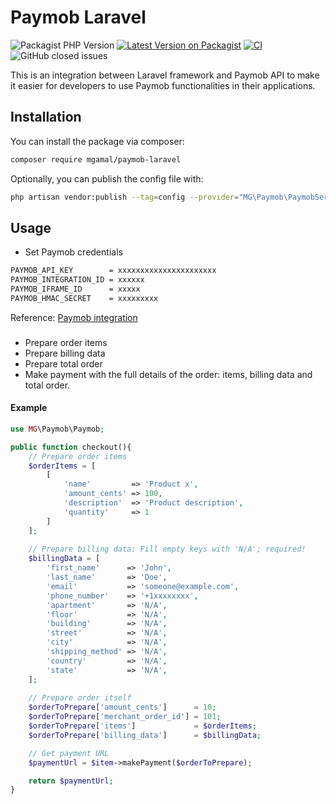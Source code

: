 # Paymob Laravel

![Packagist PHP Version](https://img.shields.io/packagist/dependency-v/mgamal/paymob-laravel/php)
[![Latest Version on Packagist](https://img.shields.io/packagist/v/mgamal/paymob-laravel.svg?style=flat-square)](https://packagist.org/packages/mgamal/paymob-laravel)
[![CI](https://github.com/mgamal92/paymob-laravel/actions/workflows/ci.yml/badge.svg)](https://github.com/mgamal92/paymob-laravel/actions/workflows/ci.yml)
![GitHub closed issues](https://img.shields.io/github/issues-closed/mgamal92/paymob-laravel)

This is an integration between Laravel framework and Paymob API to make it easier for developers to use Paymob functionalities in their applications.

## Installation

You can install the package via composer:

```bash
composer require mgamal/paymob-laravel
```

Optionally, you can publish the config file with:

```bash
php artisan vendor:publish --tag=config --provider="MG\Paymob\PaymobServiceProvider"
```

## Usage
- Set Paymob credentials
```bash
PAYMOB_API_KEY        = xxxxxxxxxxxxxxxxxxxxxx
PAYMOB_INTEGRATION_ID = xxxxxx
PAYMOB_IFRAME_ID      = xxxxx
PAYMOB_HMAC_SECRET    = xxxxxxxxx
```
Reference: [Paymob integration](https://docs.paymob.com/docs/payment-integrations)


### 
- Prepare order items
- Prepare billing data
- Prepare total order
- Make payment with the full details of the order: items, billing data and total order.

#### **Example**

```php
use MG\Paymob\Paymob;

public function checkout(){
    // Prepare order items
    $orderItems = [
        [
            'name'         => 'Product x',
            'amount_cents' => 100,
            'description'  => 'Product description',
            'quantity'     => 1
        ]
    ];
    
    // Prepare billing data: Fill empty keys with 'N/A'; required!
    $billingData = [
        'first_name'      => 'John',
        'last_name'       => 'Doe',
        'email'           => 'someone@example.com',
        'phone_number'    => '+1xxxxxxxx',
        'apartment'       => 'N/A',
        'floor'           => 'N/A',
        'building'        => 'N/A',
        'street'          => 'N/A',
        'city'            => 'N/A',
        'shipping_method' => 'N/A',
        'country'         => 'N/A',
        'state'           => 'N/A',
    ];
    
    // Prepare order itself
    $orderToPrepare['amount_cents']      = 10;
    $orderToPrepare['merchant_order_id'] = 101;
    $orderToPrepare['items']             = $orderItems;
    $orderToPrepare['billing_data']      = $billingData;

    // Get payment URL
    $paymentUrl = $item->makePayment($orderToPrepare);

    return $paymentUrl;
}

```
